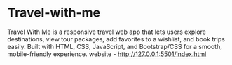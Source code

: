 # Travel-with-me
Travel With Me is a responsive travel web app that lets users explore destinations, view tour packages, add favorites to a wishlist, and book trips easily. Built with HTML, CSS, JavaScript, and Bootstrap/CSS for a smooth, mobile-friendly experience.
website - http://127.0.0.1:5501/index.html
